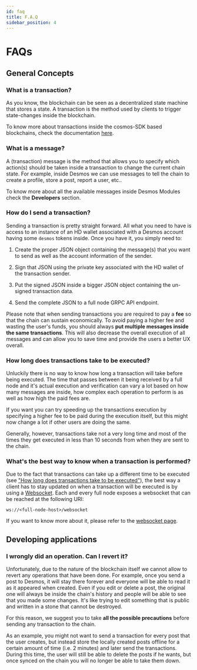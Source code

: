 ```yaml
---
id: faq
title: F.A.Q
sidebar_position: 4
---
```


# FAQs

## General Concepts
### What is a transaction? 
As you know, the blockchain can be seen as a decentralized state machine that stores a state. A transaction is the method used by clients to trigger state-changes inside the blockchain.

To know more about transactions inside the cosmos-SDK based blockchains, check the documentation [here](https://docs.cosmos.network/main/core/transactions.html).

### What is a message?
A (transaction) message is the method that allows you to specify which action(s) should be taken inside a transaction to change the current chain state. For example, inside Desmos we can use messages to tell the chain to create a profile, store a post, report a user, etc..

To know more about all the available messages inside Desmos Modules check the __Developers__ section.

### How do I send a transaction?
Sending a transaction is pretty straight forward. All what you need to have is access to an instance of an HD wallet associated with a Desmos account having some `desmos` tokens inside. Once you have it, you simply need to: 

1. Create the proper JSON object containing the message(s) that you want to send as well as the account information of the sender. 

2. Sign that JSON using the private key associated with the HD wallet of the transaction sender. 

3. Put the signed JSON inside a bigger JSON object containing the un-signed transaction data. 

4. Send the complete JSON to a full node GRPC API endpoint. 

Please note that when sending transactions you are required to pay a **fee** so that the chain can sustain economically. To avoid paying a higher fee and wasting the user's funds, you should always **put multiple messages inside the same transactions**. This will also decrease the overall execution of all messages and can allow you to save time and provide the users a better UX overall. 

### How long does transactions take to be executed? 
Unluckily there is no way to know how long a transaction will take before being executed. The time that passes between it being received by a full node and it's actual execution and verification can vary a lot based on how many messages are inside, how complex each operation to perform is as well as how high the paid fees are. 

If you want you can try speeding up the transactions execution by specifying a higher fee to be paid during the execution itself, but this might now change a lot if other users are doing the same.

Generally, however, transactions take not a very long time and most of the times they get executed in less than 10 seconds from when they are sent to the chain.  

### What's the best way to know when a transaction is performed?
Due to the fact that transactions can take up a different time to be executed (see ["How long does transactions take to be executed"](#how-long-does-transactions-take-to-be-executed)), the best way a client has to stay updated on when a transaction will be executed is by using a [Websocket](https://en.wikipedia.org/wiki/WebSocket). Each and every full node exposes a websocket that can be reached at the following URI: 

```
ws://<full-node-host>/websocket
```

If you want to know more about it, please refer to the [websocket page](03-observe-data.md).

## Developing applications
### I wrongly did an operation. Can I revert it?
Unfortunately, due to the nature of the blockchain itself we cannot allow to revert any operations that have been done. For example, once you send a post to Desmos, it will stay there forever and everyone will be able to read it as it appeared when created. 
Even if you edit or delete a post, the original one will always be inside the chain's history and people will be able to see that you made some changes. It's like trying to edit something that is public and written in a stone that cannot be destroyed. 

For this reason, we suggest you to take **all the possible precautions** before sending any transaction to the chain. 

As an example, you might not want to send a transaction for every post that the user creates, but instead store the locally created posts offline for a certain amount of time (i.e. 2 minutes) and later send the transactions. During this time, the user will still be able to delete the posts if he wants, but once synced on the chain you will no longer be able to take them down.